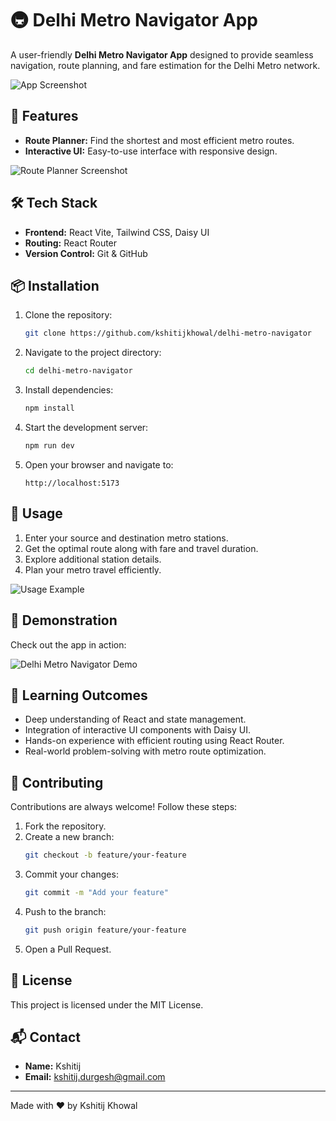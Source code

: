 # 🚇 Delhi Metro Navigator App

A user-friendly **Delhi Metro Navigator App** designed to provide seamless navigation, route planning, and fare estimation for the Delhi Metro network.

![App Screenshot](./assets/screenshot1.png)

## 🚀 Features

- **Route Planner:** Find the shortest and most efficient metro routes.
- **Interactive UI:** Easy-to-use interface with responsive design.

![Route Planner Screenshot](./assets/screenshot2.png)

## 🛠️ Tech Stack

- **Frontend:** React Vite, Tailwind CSS, Daisy UI
- **Routing:** React Router
- **Version Control:** Git & GitHub

## 📦 Installation

1. Clone the repository:
   ```bash
   git clone https://github.com/kshitijkhowal/delhi-metro-navigator
   ```
2. Navigate to the project directory:
   ```bash
   cd delhi-metro-navigator
   ```
3. Install dependencies:
   ```bash
   npm install
   ```
4. Start the development server:
   ```bash
   npm run dev
   ```
5. Open your browser and navigate to:
   ```
   http://localhost:5173
   ```

## 📝 Usage

1. Enter your source and destination metro stations.
2. Get the optimal route along with fare and travel duration.
3. Explore additional station details.
4. Plan your metro travel efficiently.

![Usage Example](./assets/screenshot3.png)

## 🎥 Demonstration

Check out the app in action:

![Delhi Metro Navigator Demo](./assets/demo.gif)

## 🎯 Learning Outcomes
- Deep understanding of React and state management.
- Integration of interactive UI components with Daisy UI.
- Hands-on experience with efficient routing using React Router.
- Real-world problem-solving with metro route optimization.

## 🤝 Contributing

Contributions are always welcome! Follow these steps:
1. Fork the repository.
2. Create a new branch:
   ```bash
   git checkout -b feature/your-feature
   ```
3. Commit your changes:
   ```bash
   git commit -m "Add your feature"
   ```
4. Push to the branch:
   ```bash
   git push origin feature/your-feature
   ```
5. Open a Pull Request.

## 📄 License

This project is licensed under the MIT License.

## 📬 Contact
- **Name:** Kshitij
- **Email:** [kshitij.durgesh@gmail.com](mailto:kshitij.durgesh@gmail.com)

---

Made with ❤️ by Kshitij Khowal
